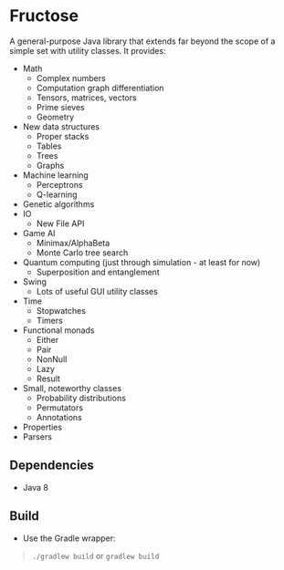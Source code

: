 # Fructose
A general-purpose Java library that extends far beyond the scope of a simple set with utility classes. It provides:

* Math
    * Complex numbers
    * Computation graph differentiation
    * Tensors, matrices, vectors
    * Prime sieves
    * Geometry
* New data structures
    * Proper stacks
    * Tables
    * Trees
    * Graphs
* Machine learning
    * Perceptrons
    * Q-learning
* Genetic algorithms
* IO
    * New File API
* Game AI
    * Minimax/AlphaBeta
    * Monte Carlo tree search
* Quantum computing (just through simulation - at least for now)
    * Superposition and entanglement
* Swing
    * Lots of useful GUI utility classes
* Time
    * Stopwatches
    * Timers
* Functional monads
    * Either
    * Pair
    * NonNull
    * Lazy
    * Result
* Small, noteworthy classes
    * Probability distributions
    * Permutators
    * Annotations
* Properties
* Parsers

## Dependencies
* Java 8

## Build
* Use the Gradle wrapper:
>`./gradlew build` or `gradlew build`